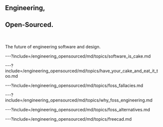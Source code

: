 ## Engineering, 
## Open-Sourced.

<br><br>The future of engineering software and design.

---?include=/engineering_opensourced/md/topics/software_is_cake.md

---?include=/engineering_opensourced/md/topics/have_your_cake_and_eat_it_too.md

---?include=/engineering_opensourced/md/topics/foss_fallacies.md

---?include=/engineering_opensourced/md/topics/why_foss_engineering.md

---?include=/engineering_opensourced/md/topics/foss_alternatives.md

---?include=/engineering_opensourced/md/topics/freecad.md